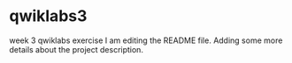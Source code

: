 # qwiklabs3
week 3 qwiklabs exercise
I am editing the README file. Adding some more details about the project description.
